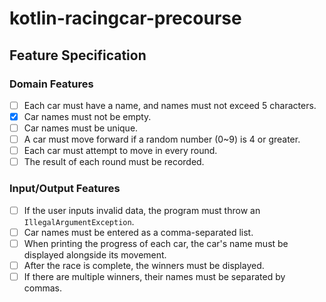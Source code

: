 # kotlin-racingcar-precourse

## Feature Specification

### Domain Features

* [ ] Each car must have a name, and names must not exceed 5 characters.
* [x] Car names must not be empty.
* [ ] Car names must be unique.
* [ ] A car must move forward if a random number (0~9) is 4 or greater.
* [ ] Each car must attempt to move in every round.
* [ ] The result of each round must be recorded.

### Input/Output Features

* [ ] If the user inputs invalid data, the program must throw an `IllegalArgumentException`.
* [ ] Car names must be entered as a comma-separated list.
* [ ] When printing the progress of each car, the car's name must be displayed alongside its movement.
* [ ] After the race is complete, the winners must be displayed.
* [ ] If there are multiple winners, their names must be separated by commas.

